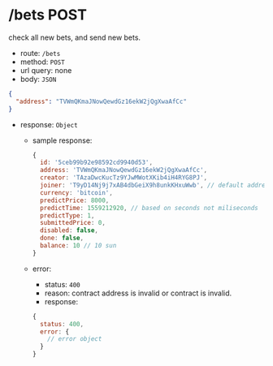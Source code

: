 /bets POST
=========

check all new bets, and send new bets.

* route: `/bets`
* method: `POST`
* url query: none
* body: `JSON`

```json
{
  "address": "TVWmQKmaJNowQewdGz16ekW2jQgXwaAfCc"
}
```

* response: `Object`
  * sample response:
    ```javascript
    {
      id: '5ceb99b92e98592cd9940d53',
      address: 'TVWmQKmaJNowQewdGz16ekW2jQgXwaAfCc',
      creator: 'TAzaDwcKucTz9YJwMWotXKib4iH4RYG8PJ',
      joiner: 'T9yD14Nj9j7xAB4dbGeiX9h8unkKHxuWwb', // default address, genesis address. it means nobody joined
      currency: 'bitcoin',
      predictPrice: 8000,
      predictTime: 1559212920, // based on seconds not miliseconds
      predictType: 1,
      submittedPrice: 0,
      disabled: false,
      done: false,
      balance: 10 // 10 sun
    }
    ```

  * error:
    * status: `400`
    * reason: contract address is invalid or contract is invalid.
    * response:
    ```javascript
    {
      status: 400,
      error: {
        // error object
      }
    }
    ```

